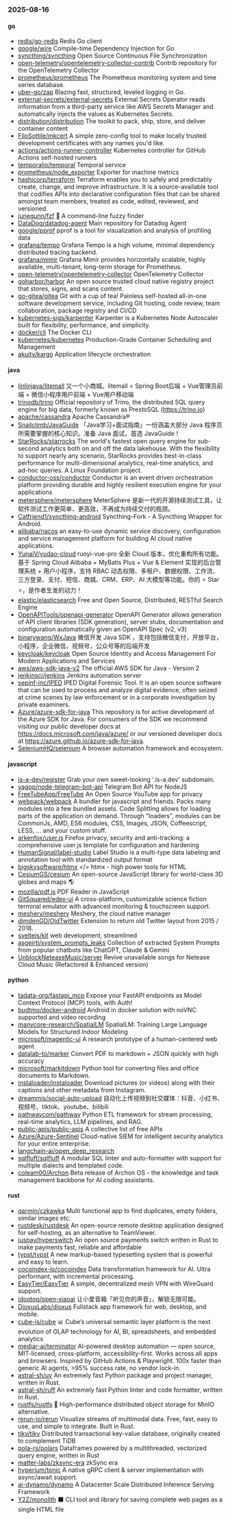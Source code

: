### 2025-08-16

#### go
* [redis/go-redis](https://github.com/redis/go-redis) Redis Go client
* [google/wire](https://github.com/google/wire) Compile-time Dependency Injection for Go
* [syncthing/syncthing](https://github.com/syncthing/syncthing) Open Source Continuous File Synchronization
* [open-telemetry/opentelemetry-collector-contrib](https://github.com/open-telemetry/opentelemetry-collector-contrib) Contrib repository for the OpenTelemetry Collector
* [prometheus/prometheus](https://github.com/prometheus/prometheus) The Prometheus monitoring system and time series database.
* [uber-go/zap](https://github.com/uber-go/zap) Blazing fast, structured, leveled logging in Go.
* [external-secrets/external-secrets](https://github.com/external-secrets/external-secrets) External Secrets Operator reads information from a third-party service like AWS Secrets Manager and automatically injects the values as Kubernetes Secrets.
* [distribution/distribution](https://github.com/distribution/distribution) The toolkit to pack, ship, store, and deliver container content
* [FiloSottile/mkcert](https://github.com/FiloSottile/mkcert) A simple zero-config tool to make locally trusted development certificates with any names you'd like.
* [actions/actions-runner-controller](https://github.com/actions/actions-runner-controller) Kubernetes controller for GitHub Actions self-hosted runners
* [temporalio/temporal](https://github.com/temporalio/temporal) Temporal service
* [prometheus/node_exporter](https://github.com/prometheus/node_exporter) Exporter for machine metrics
* [hashicorp/terraform](https://github.com/hashicorp/terraform) Terraform enables you to safely and predictably create, change, and improve infrastructure. It is a source-available tool that codifies APIs into declarative configuration files that can be shared amongst team members, treated as code, edited, reviewed, and versioned.
* [junegunn/fzf](https://github.com/junegunn/fzf) 🌸 A command-line fuzzy finder
* [DataDog/datadog-agent](https://github.com/DataDog/datadog-agent) Main repository for Datadog Agent
* [google/pprof](https://github.com/google/pprof) pprof is a tool for visualization and analysis of profiling data
* [grafana/tempo](https://github.com/grafana/tempo) Grafana Tempo is a high volume, minimal dependency distributed tracing backend.
* [grafana/mimir](https://github.com/grafana/mimir) Grafana Mimir provides horizontally scalable, highly available, multi-tenant, long-term storage for Prometheus.
* [open-telemetry/opentelemetry-collector](https://github.com/open-telemetry/opentelemetry-collector) OpenTelemetry Collector
* [goharbor/harbor](https://github.com/goharbor/harbor) An open source trusted cloud native registry project that stores, signs, and scans content.
* [go-gitea/gitea](https://github.com/go-gitea/gitea) Git with a cup of tea! Painless self-hosted all-in-one software development service, including Git hosting, code review, team collaboration, package registry and CI/CD
* [kubernetes-sigs/karpenter](https://github.com/kubernetes-sigs/karpenter) Karpenter is a Kubernetes Node Autoscaler built for flexibility, performance, and simplicity.
* [docker/cli](https://github.com/docker/cli) The Docker CLI
* [kubernetes/kubernetes](https://github.com/kubernetes/kubernetes) Production-Grade Container Scheduling and Management
* [akuity/kargo](https://github.com/akuity/kargo) Application lifecycle orchestration

#### java
* [linlinjava/litemall](https://github.com/linlinjava/litemall) 又一个小商城。litemall = Spring Boot后端 + Vue管理员前端 + 微信小程序用户前端 + Vue用户移动端
* [trinodb/trino](https://github.com/trinodb/trino) Official repository of Trino, the distributed SQL query engine for big data, formerly known as PrestoSQL (https://trino.io)
* [apache/cassandra](https://github.com/apache/cassandra) Apache Cassandra®
* [Snailclimb/JavaGuide](https://github.com/Snailclimb/JavaGuide) 「Java学习+面试指南」一份涵盖大部分 Java 程序员所需要掌握的核心知识。准备 Java 面试，首选 JavaGuide！
* [StarRocks/starrocks](https://github.com/StarRocks/starrocks) The world's fastest open query engine for sub-second analytics both on and off the data lakehouse. With the flexibility to support nearly any scenario, StarRocks provides best-in-class performance for multi-dimensional analytics, real-time analytics, and ad-hoc queries. A Linux Foundation project.
* [conductor-oss/conductor](https://github.com/conductor-oss/conductor) Conductor is an event driven orchestration platform providing durable and highly resilient execution engine for your applications
* [metersphere/metersphere](https://github.com/metersphere/metersphere) MeterSphere 是新一代的开源持续测试工具，让软件测试工作更简单、更高效，不再成为持续交付的瓶颈。
* [Catfriend1/syncthing-android](https://github.com/Catfriend1/syncthing-android) Syncthing-Fork - A Syncthing Wrapper for Android.
* [alibaba/nacos](https://github.com/alibaba/nacos) an easy-to-use dynamic service discovery, configuration and service management platform for building AI cloud native applications.
* [YunaiV/yudao-cloud](https://github.com/YunaiV/yudao-cloud) ruoyi-vue-pro 全新 Cloud 版本，优化重构所有功能。基于 Spring Cloud Alibaba + MyBatis Plus + Vue & Element 实现的后台管理系统 + 用户小程序，支持 RBAC 动态权限、多租户、数据权限、工作流、三方登录、支付、短信、商城、CRM、ERP、AI 大模型等功能。你的 ⭐️ Star ⭐️，是作者生发的动力！
* [elastic/elasticsearch](https://github.com/elastic/elasticsearch) Free and Open Source, Distributed, RESTful Search Engine
* [OpenAPITools/openapi-generator](https://github.com/OpenAPITools/openapi-generator) OpenAPI Generator allows generation of API client libraries (SDK generation), server stubs, documentation and configuration automatically given an OpenAPI Spec (v2, v3)
* [binarywang/WxJava](https://github.com/binarywang/WxJava) 微信开发 Java SDK ，支持包括微信支付，开放平台，小程序，企业微信，视频号，公众号等的后端开发
* [keycloak/keycloak](https://github.com/keycloak/keycloak) Open Source Identity and Access Management For Modern Applications and Services
* [aws/aws-sdk-java-v2](https://github.com/aws/aws-sdk-java-v2) The official AWS SDK for Java - Version 2
* [jenkinsci/jenkins](https://github.com/jenkinsci/jenkins) Jenkins automation server
* [sepinf-inc/IPED](https://github.com/sepinf-inc/IPED) IPED Digital Forensic Tool. It is an open source software that can be used to process and analyze digital evidence, often seized at crime scenes by law enforcement or in a corporate investigation by private examiners.
* [Azure/azure-sdk-for-java](https://github.com/Azure/azure-sdk-for-java) This repository is for active development of the Azure SDK for Java. For consumers of the SDK we recommend visiting our public developer docs at https://docs.microsoft.com/java/azure/ or our versioned developer docs at https://azure.github.io/azure-sdk-for-java.
* [SeleniumHQ/selenium](https://github.com/SeleniumHQ/selenium) A browser automation framework and ecosystem.

#### javascript
* [is-a-dev/register](https://github.com/is-a-dev/register) Grab your own sweet-looking '.is-a.dev' subdomain.
* [yagop/node-telegram-bot-api](https://github.com/yagop/node-telegram-bot-api) Telegram Bot API for NodeJS
* [FreeTubeApp/FreeTube](https://github.com/FreeTubeApp/FreeTube) An Open Source YouTube app for privacy
* [webpack/webpack](https://github.com/webpack/webpack) A bundler for javascript and friends. Packs many modules into a few bundled assets. Code Splitting allows for loading parts of the application on demand. Through "loaders", modules can be CommonJs, AMD, ES6 modules, CSS, Images, JSON, Coffeescript, LESS, ... and your custom stuff.
* [arkenfox/user.js](https://github.com/arkenfox/user.js) Firefox privacy, security and anti-tracking: a comprehensive user.js template for configuration and hardening
* [HumanSignal/label-studio](https://github.com/HumanSignal/label-studio) Label Studio is a multi-type data labeling and annotation tool with standardized output format
* [bigskysoftware/htmx](https://github.com/bigskysoftware/htmx) </> htmx - high power tools for HTML
* [CesiumGS/cesium](https://github.com/CesiumGS/cesium) An open-source JavaScript library for world-class 3D globes and maps 🌎
* [mozilla/pdf.js](https://github.com/mozilla/pdf.js) PDF Reader in JavaScript
* [GitSquared/edex-ui](https://github.com/GitSquared/edex-ui) A cross-platform, customizable science fiction terminal emulator with advanced monitoring & touchscreen support.
* [meshery/meshery](https://github.com/meshery/meshery) Meshery, the cloud native manager
* [dimdenGD/OldTwitter](https://github.com/dimdenGD/OldTwitter) Extension to return old Twitter layout from 2015 / 2018.
* [sveltejs/kit](https://github.com/sveltejs/kit) web development, streamlined
* [asgeirtj/system_prompts_leaks](https://github.com/asgeirtj/system_prompts_leaks) Collection of extracted System Prompts from popular chatbots like ChatGPT, Claude & Gemini
* [UnblockNeteaseMusic/server](https://github.com/UnblockNeteaseMusic/server) Revive unavailable songs for Netease Cloud Music (Refactored & Enhanced version)

#### python
* [tadata-org/fastapi_mcp](https://github.com/tadata-org/fastapi_mcp) Expose your FastAPI endpoints as Model Context Protocol (MCP) tools, with Auth!
* [budtmo/docker-android](https://github.com/budtmo/docker-android) Android in docker solution with noVNC supported and video recording
* [manycore-research/SpatialLM](https://github.com/manycore-research/SpatialLM) SpatialLM: Training Large Language Models for Structured Indoor Modeling
* [microsoft/magentic-ui](https://github.com/microsoft/magentic-ui) A research prototype of a human-centered web agent
* [datalab-to/marker](https://github.com/datalab-to/marker) Convert PDF to markdown + JSON quickly with high accuracy
* [microsoft/markitdown](https://github.com/microsoft/markitdown) Python tool for converting files and office documents to Markdown.
* [instaloader/instaloader](https://github.com/instaloader/instaloader) Download pictures (or videos) along with their captions and other metadata from Instagram.
* [dreammis/social-auto-upload](https://github.com/dreammis/social-auto-upload) 自动化上传视频到社交媒体：抖音、小红书、视频号、tiktok、youtube、bilibili
* [pathwaycom/pathway](https://github.com/pathwaycom/pathway) Python ETL framework for stream processing, real-time analytics, LLM pipelines, and RAG.
* [public-apis/public-apis](https://github.com/public-apis/public-apis) A collective list of free APIs
* [Azure/Azure-Sentinel](https://github.com/Azure/Azure-Sentinel) Cloud-native SIEM for intelligent security analytics for your entire enterprise.
* [langchain-ai/open_deep_research](https://github.com/langchain-ai/open_deep_research)
* [sqlfluff/sqlfluff](https://github.com/sqlfluff/sqlfluff) A modular SQL linter and auto-formatter with support for multiple dialects and templated code.
* [coleam00/Archon](https://github.com/coleam00/Archon) Beta release of Archon OS - the knowledge and task management backbone for AI coding assistants.

#### rust
* [qarmin/czkawka](https://github.com/qarmin/czkawka) Multi functional app to find duplicates, empty folders, similar images etc.
* [rustdesk/rustdesk](https://github.com/rustdesk/rustdesk) An open-source remote desktop application designed for self-hosting, as an alternative to TeamViewer.
* [juspay/hyperswitch](https://github.com/juspay/hyperswitch) An open source payments switch written in Rust to make payments fast, reliable and affordable
* [typst/typst](https://github.com/typst/typst) A new markup-based typesetting system that is powerful and easy to learn.
* [cocoindex-io/cocoindex](https://github.com/cocoindex-io/cocoindex) Data transformation framework for AI. Ultra performant, with incremental processing.
* [EasyTier/EasyTier](https://github.com/EasyTier/EasyTier) A simple, decentralized mesh VPN with WireGuard support.
* [idootop/open-xiaoai](https://github.com/idootop/open-xiaoai) 让小爱音箱「听见你的声音」，解锁无限可能。
* [DioxusLabs/dioxus](https://github.com/DioxusLabs/dioxus) Fullstack app framework for web, desktop, and mobile.
* [cube-js/cube](https://github.com/cube-js/cube) 📊 Cube’s universal semantic layer platform is the next evolution of OLAP technology for AI, BI, spreadsheets, and embedded analytics
* [mediar-ai/terminator](https://github.com/mediar-ai/terminator) AI-powered desktop automation — open source, MIT-licensed, cross-platform, accessibility-first. Works across all apps and browsers. Inspired by GitHub Actions & Playwright. 100x faster than generic AI agents, >95% success rate, no vendor lock-in.
* [astral-sh/uv](https://github.com/astral-sh/uv) An extremely fast Python package and project manager, written in Rust.
* [astral-sh/ruff](https://github.com/astral-sh/ruff) An extremely fast Python linter and code formatter, written in Rust.
* [rustfs/rustfs](https://github.com/rustfs/rustfs) 🚀 High-performance distributed object storage for MinIO alternative.
* [rerun-io/rerun](https://github.com/rerun-io/rerun) Visualize streams of multimodal data. Free, fast, easy to use, and simple to integrate. Built in Rust.
* [tikv/tikv](https://github.com/tikv/tikv) Distributed transactional key-value database, originally created to complement TiDB
* [pola-rs/polars](https://github.com/pola-rs/polars) Dataframes powered by a multithreaded, vectorized query engine, written in Rust
* [matter-labs/zksync-era](https://github.com/matter-labs/zksync-era) zkSync era
* [hyperium/tonic](https://github.com/hyperium/tonic) A native gRPC client & server implementation with async/await support.
* [ai-dynamo/dynamo](https://github.com/ai-dynamo/dynamo) A Datacenter Scale Distributed Inference Serving Framework
* [Y2Z/monolith](https://github.com/Y2Z/monolith) ⬛️ CLI tool and library for saving complete web pages as a single HTML file
